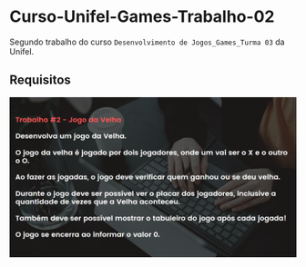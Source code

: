 # Curso-Unifel-Games-Trabalho-02

Segundo trabalho do curso `Desenvolvimento de Jogos_Games_Turma 03` da Unifel.

## Requisitos

![alt text](<Readme src/png/image.png>)

